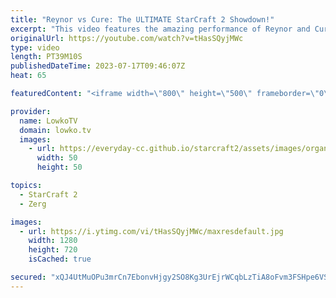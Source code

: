 ```yaml
---
title: "Reynor vs Cure: The ULTIMATE StarCraft 2 Showdown!"
excerpt: "This video features the amazing performance of Reynor and Cure, two of the top SC2 players in the world, as they clash in a series of intense and exciting games. Witness their incredible micro, macro, and decision-making as they push each other to the limit. This is StarCraft 2 at its best! Support my"
originalUrl: https://youtube.com/watch?v=tHasSQyjMWc
type: video
length: PT39M10S
publishedDateTime: 2023-07-17T09:46:07Z
heat: 65

featuredContent: "<iframe width=\"800\" height=\"500\" frameborder=\"0\" src=\"https://www.youtube.com/embed/tHasSQyjMWc\" allow=\"accelerometer; autoplay; encrypted-media; gyroscope; picture-in-picture\" allowfullscreen></iframe>"

provider:
  name: LowkoTV
  domain: lowko.tv
  images:
    - url: https://everyday-cc.github.io/starcraft2/assets/images/organizations/lowko.tv-50x50.jpg
      width: 50
      height: 50

topics:
  - StarCraft 2
  - Zerg

images:
  - url: https://i.ytimg.com/vi/tHasSQyjMWc/maxresdefault.jpg
    width: 1280
    height: 720
    isCached: true

secured: "xQJ4UtMuOPu3mrCn7EbonvHjgy2SO8Kg3UrEjrWCqbLzTiA8oFvm3FSHpe6VSlU5lJCfWQ+eis2bKLCaPmRnx4+PhaNPtNgy+8XHTQKf6+9seSLcoOqIAprjUP1JdPaUVawHx7AQza2bqV6vbkFOYL16zhNdUrmEuH3JdlN91AaM0m1HBAy842nI7a04jIR0GFuPru37IA9WIDvqvQWFGPbhp++7hwNCcEK9QyeNiFTnGEORc/y7zyTSe4jhU/CvbYSGcyFBDOEXg4V+gnGjuifHLYGmA7x0hOqKB1pQYQunjzL70TWoDgww0raUOSz85NfTPY/SdB5nmbLnbat4dwgV2AtvRH9MaGLWWG4kaUQ5boTx8hWyWTIYtiANZvQCEg8HyBw+Edn153mnzLVkpLq05csoxQqtWirr0HIUt6A=;YZzBq4RVJ9FWEJoHsm45mw=="
---
```


